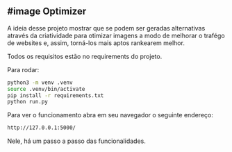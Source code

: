 #image Optimizer
--
A ideia desse projeto mostrar que se podem ser geradas alternativas através da criatividade  para otimizar imagens a modo de melhorar o trafégo de websites 
e, assim, torná-los mais aptos rankearem melhor. 


Todos os requisitos estão no requirements do projeto.

Para rodar:
```bash
python3 -m venv .venv
source .venv/bin/activate
pip install -r requirements.txt
python run.py
```

Para ver o funcionamento abra em seu navegador o seguinte endereço: 
```bash
http://127.0.0.1:5000/ 
```

Nele, há um passo a passo das funcionalidades.